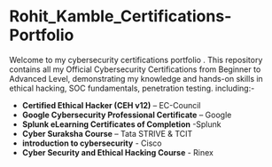 # Rohit_Kamble_Certifications- Portfolio
Welcome to my cybersecurity certifications portfolio .
This repository contains all my Official Cybersecurity Certifications from Beginner to Advanced Level, demonstrating my knowledge and hands-on skills in ethical hacking, SOC fundamentals, penetration testing. including:-
- **Certified Ethical Hacker (CEH v12)** – EC-Council
- **Google Cybersecurity Professional Certificate** – Google
- **Splunk eLearning Certificates of Completion**  -Splunk
- **Cyber Suraksha Course** – Tata STRIVE & TCIT
- **introduction to cybersecurity** - Cisco
- **Cyber Security and Ethical Hacking Course** - Rinex 
